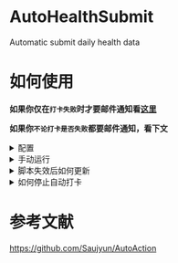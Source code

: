 # AutoHealthSubmit
Automatic submit daily health data
# 如何使用
**如果你仅在`打卡失败`时才要邮件通知看[这里](https://github.com/Windmill-City/AutoHealthSubmit/tree/no-mail)**

**如果你`不论打卡是否失败`都要邮件通知，看下文**
<details>
<summary>配置</summary>

0. 首先你要注册个163邮箱来发送邮件
![开通邮件服务](https://github.com/Windmill-City/AutoHealthSubmit/blob/main/开通邮件服务.png)
![授权](https://github.com/Windmill-City/AutoHealthSubmit/blob/main/授权.png)
1. 点击右上角的`Fork`复制一份你的副本
2. 然后在`Settings->Secrets`里面添加你的账号密码和邮箱信息

  在 New Secret 的 Name 填下面`大写`的变量名称，不能变
  - `USERID` -- 学号
  - `USERPASS` -- 密码
  - `MAIL_USERNAME` -- 用来发送邮件的163邮箱
  - `MAIL_PASSWORD` -- 163邮箱的授权密码(不是登录密码)
  - `MAIL_RESULT` -- 用来接收打卡情况的邮箱，用`,`分隔多个邮箱
![操作流程](https://github.com/Windmill-City/AutoHealthSubmit/blob/main/操作流程.png)
3. **点`Action`，里面会提示你Action是`关闭(Disabled)`的，你要`Enable`它**
   ![开启Action](https://github.com/Windmill-City/AutoHealthSubmit/blob/main/开启Action.png)
   ![开启Action2](https://github.com/Windmill-City/AutoHealthSubmit/blob/main/开启Action2.png)
</details>

<details>
<summary>手动运行</summary>

**这个脚本每天6：00自动触发**

点击右上角的Star测试运行，运行一次之后要UnStar再Star才会再运行
![运行](https://github.com/Windmill-City/AutoHealthSubmit/blob/main/运行.png)

点`Action`看运行状态
![运行状态](https://github.com/Windmill-City/AutoHealthSubmit/blob/main/运行状态.png)
</details>

<details>
<summary>脚本失效后如何更新</summary>

1. 首先点击`compare`
![比较](https://github.com/Windmill-City/AutoHealthSubmit/blob/main/比较.png)
2. 然后选择仓库和分支，左边是你的右边是我的
![选择分支](https://github.com/Windmill-City/AutoHealthSubmit/blob/main/选择分支.png)
**如果你切换了默认分支为`main`，你要在左右两边都选`main`**
3. 点`Create pull request`两次
![创建pr](https://github.com/Windmill-City/AutoHealthSubmit/blob/main/创建pr.png)
![创建pr2](https://github.com/Windmill-City/AutoHealthSubmit/blob/main/创建pr2.png)
4. 点`Merge pull request`
![merge](https://github.com/Windmill-City/AutoHealthSubmit/blob/main/merge.png)
</details>

<details>
<summary>如何停止自动打卡</summary>

在`Settings->Action`里面选择`Disable Action`
![停止打卡](https://github.com/Windmill-City/AutoHealthSubmit/blob/main/停止打卡.png)
</details>

# 参考文献
https://github.com/Saujyun/AutoAction

